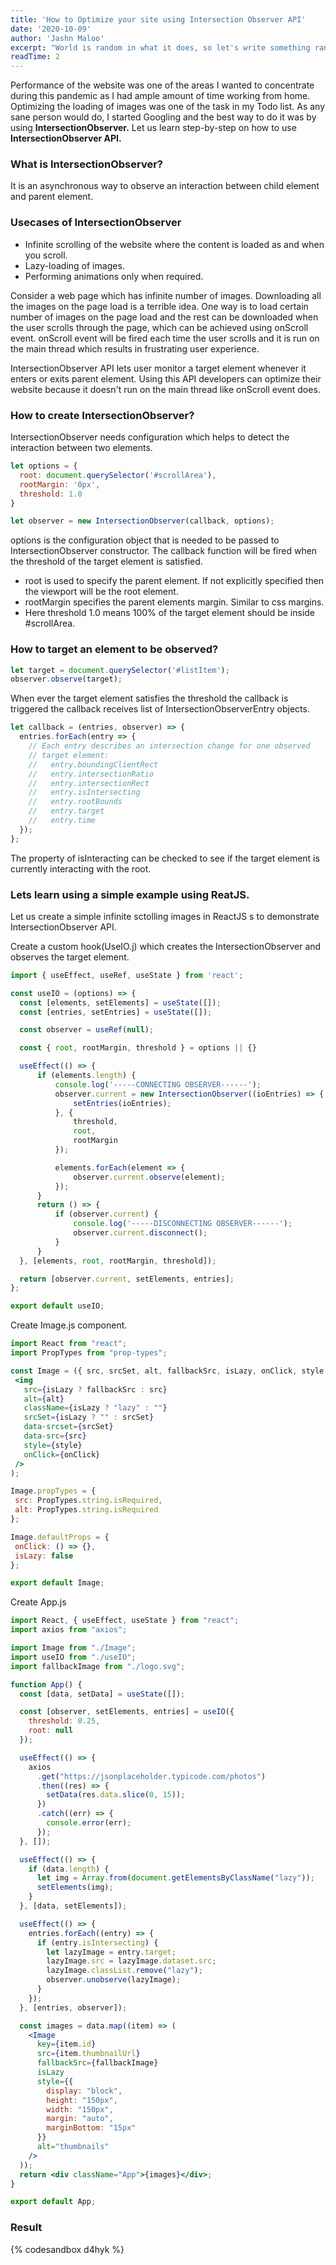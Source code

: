 ```yaml
---
title: 'How to Optimize your site using Intersection Observer API'
date: '2020-10-09'
author: 'Jashn Maloo'
excerpt: "World is random in what it does, so let's write something random"
readTime: 2
---
```


Performance of the website was one of the areas I wanted to concentrate during this pandemic as I had ample amount of time working from home. Optimizing the loading of images was one of the task in my Todo list. As any sane person would do, I started Googling and the best way to do it was by using **IntersectionObserver.**  Let us learn step-by-step on how to use **IntersectionObserver API.**

### What is IntersectionObserver?

It is an asynchronous way to observe an interaction between child element and parent element.

### Usecases of IntersectionObserver

- Infinite scrolling of the website where the content is loaded as and when you scroll.
- Lazy-loading of images.
- Performing animations only when required.

Consider a web page which has infinite number of images. Downloading all the images on the page load is a terrible idea. One way is to load certain number of images on the page load and the rest can be downloaded when the user scrolls through the page, which can be achieved using onScroll event. onScroll event will be fired each time the user scrolls and it is run on the main thread which results in frustrating user experience.

IntersectionObserver API lets user monitor a target element whenever it enters or exits parent element. Using this API developers can optimize their website because it doesn't run on the main thread like onScroll event does.  

### How to create IntersectionObserver?

IntersectionObserver needs configuration which helps to detect the interaction between two elements.

```jsx
let options = {
  root: document.querySelector('#scrollArea'),
  rootMargin: '0px',
  threshold: 1.0
}

let observer = new IntersectionObserver(callback, options);

```


options is the configuration object that is needed to be passed to IntersectionObserver constructor. The callback function will be fired when the threshold of the target element is satisfied.

- root is used to specify the parent element. If not explicitly specified then the viewport will be the root element.
- rootMargin specifies the parent elements margin. Similar to css margins.
- Here threshold 1.0 means 100% of the target element should be inside #scrollArea.

### How to target an element to be observed?



```jsx
let target = document.querySelector('#listItem');
observer.observe(target);
```

When ever the target element satisfies the threshold the callback is triggered the callback receives list of IntersectionObserverEntry objects.

```jsx
let callback = (entries, observer) => {
  entries.forEach(entry => {
    // Each entry describes an intersection change for one observed
    // target element:
    //   entry.boundingClientRect
    //   entry.intersectionRatio
    //   entry.intersectionRect
    //   entry.isIntersecting
    //   entry.rootBounds
    //   entry.target
    //   entry.time
  });
};
```

The property of isInteracting can be checked to see if the target element is currently interacting with the root.

### Lets learn using a simple example using ReatJS.

Let us create a simple infinite sctolling images in ReactJS s to demonstrate IntersectionObserver API.

Create a custom hook(UseIO.j) which creates the IntersectionObserver and observes the target element.

  ```jsx
import { useEffect, useRef, useState } from 'react';

const useIO = (options) => {
	const [elements, setElements] = useState([]);
	const [entries, setEntries] = useState([]);

	const observer = useRef(null);

	const { root, rootMargin, threshold } = options || {}

	useEffect(() => {
		if (elements.length) {
			console.log('-----CONNECTING OBSERVER------');
			observer.current = new IntersectionObserver((ioEntries) => {
				setEntries(ioEntries);
			}, {
				threshold,
				root,
				rootMargin
			});

			elements.forEach(element => {
				observer.current.observe(element);
			});
		}
		return () => {
			if (observer.current) {
				console.log('-----DISCONNECTING OBSERVER------');
				observer.current.disconnect();
			}
		}
	}, [elements, root, rootMargin, threshold]);

	return [observer.current, setElements, entries];
};

export default useIO;
```

Create Image.js component.

 ```jsx
import React from "react";
import PropTypes from "prop-types";

const Image = ({ src, srcSet, alt, fallbackSrc, isLazy, onClick, style }) => (
  <img
    src={isLazy ? fallbackSrc : src}
    alt={alt}
    className={isLazy ? "lazy" : ""}
    srcSet={isLazy ? "" : srcSet}
    data-srcset={srcSet}
    data-src={src}
    style={style}
    onClick={onClick}
  />
);

Image.propTypes = {
  src: PropTypes.string.isRequired,
  alt: PropTypes.string.isRequired
};

Image.defaultProps = {
  onClick: () => {},
  isLazy: false
};

export default Image;

```

Create App.js

```jsx
import React, { useEffect, useState } from "react";
import axios from "axios";

import Image from "./Image";
import useIO from "./useIO";
import fallbackImage from "./logo.svg";

function App() {
  const [data, setData] = useState([]);

  const [observer, setElements, entries] = useIO({
    threshold: 0.25,
    root: null
  });

  useEffect(() => {
    axios
      .get("https://jsonplaceholder.typicode.com/photos")
      .then((res) => {
        setData(res.data.slice(0, 15));
      })
      .catch((err) => {
        console.error(err);
      });
  }, []);

  useEffect(() => {
    if (data.length) {
      let img = Array.from(document.getElementsByClassName("lazy"));
      setElements(img);
    }
  }, [data, setElements]);

  useEffect(() => {
    entries.forEach((entry) => {
      if (entry.isIntersecting) {
        let lazyImage = entry.target;
        lazyImage.src = lazyImage.dataset.src;
        lazyImage.classList.remove("lazy");
        observer.unobserve(lazyImage);
      }
    });
  }, [entries, observer]);

  const images = data.map((item) => (
    <Image
      key={item.id}
      src={item.thumbnailUrl}
      fallbackSrc={fallbackImage}
      isLazy
      style={{
        display: "block",
        height: "150px",
        width: "150px",
        margin: "auto",
        marginBottom: "15px"
      }}
      alt="thumbnails"
    />
  ));
  return <div className="App">{images}</div>;
}

export default App;

```

### Result

{% codesandbox d4hyk %}
